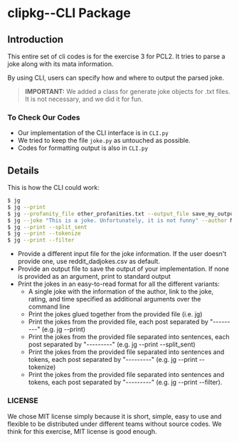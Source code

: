 # clipkg--CLI Package

## Introduction

This entire set of cli codes is for the exercise 3 for PCL2. It tries to parse a joke along with its mata information.

By using CLI, users can specify how and where to output the parsed joke.

> **IMPORTANT:** We added a class for generate joke objects for .txt files. It is not necessary, and we did it for fun.

### To Check Our Codes

* Our implementation of the CLI interface is in ```CLI.py```
* We tried to keep the file ```joke.py``` as untouched as possible.
* Codes for formatting output is also in  ```CLI.py```

## Details
This is how the CLI could work:

```sh
$ jg
$ jg --print
$ jg --profanity_file other_profanities.txt --output_file save_my_output.txt
$ jg --joke "This is a joke. Unfortunately, it is not funny" --author Me --link www.this_is_a_url.ch --rating 1 --time "14.03.2002 03:00"
$ jg --print --split_sent
$ jg --print --tokenize
$ jg --print --filter
```

- Provide a different input file for the joke information. If the user doesn't provide one, use reddit_dadjokes.csv as default.
- Provide an output file to save the output of your implementation. If none is provided as an argument, print to standard output
- Print the jokes in an easy-to-read format for all the different variants:
    * A single joke with the information of the author, link to the joke, rating, and time specified as additional arguments over the command line
    * Print the jokes glued together from the provided file (i.e. jg)
    * Print the jokes from the provided file, each post separated by "---------" (e.g. jg --print)
    * Print the jokes from the provided file separated into sentences, each post separated by "---------" (e.g. jg --print --split_sent)
    * Print the jokes from the provided file separated into sentences and tokens, each post separated by "---------" (e.g. jg --print --tokenize)
    * Print the jokes from the provided file separated into sentences and tokens, each post separated by "---------" (e.g. jg --print --filter).

### LICENSE
We chose MIT license simply because it is short, simple, easy to use and flexible to be distributed under different teams without source codes.
We think for this exercise, MIT license is good enough.
